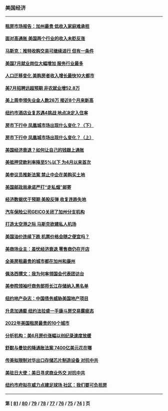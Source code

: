 ### 美国经济
---
#### [租房市场报告：加州最贵 低收入家庭难承担](../../pages/ncid1078158/n13797333.md) 
#### [面对高通胀 美国两个行业的收入未贬反涨](../../pages/ncid1078158/n13797227.md) 
#### [马斯克：推特收购交易可继续进行 但有一条件](../../pages/ncid1078158/n13797120.md) 
#### [美国7月就业岗位大幅增加 服务行业最多](../../pages/ncid1078158/n13796775.md) 
#### [人口迁移变化 美购房者收入增长最快10大都市](../../pages/ncid1078158/n13796768.md) 
#### [美7月招聘远超预期 非农就业增52.8万](../../pages/ncid1078158/n13796471.md) 
#### [美上周申领失业金人数26万 接近8个月来新高](../../pages/ncid1078158/n13795712.md) 
#### [纽约市酒店业复苏遇4挑战 地点决定入住率](../../pages/ncid1078158/n13796063.md) 
#### [房市下行中 凤凰城市场出现什么变化？（下）](../../pages/ncid1078158/n13796118.md) 
#### [房市下行中 凤凰城市场出现什么变化？（上）](../../pages/ncid1078158/n13796041.md) 
#### [美国经济衰退？如何让自己的钱跟上通胀](../../pages/ncid1078158/n13795899.md) 
#### [美抵押贷款利率降至5%以下 为4月以来首次](../../pages/ncid1078158/n13795781.md) 
#### [美参议员推新法案 禁止中企在美购买土地](../../pages/ncid1078158/n13795626.md) 
#### [美国邮政局承诺严打“走私烟”邮寄](../../pages/ncid1078158/n13795179.md) 
#### [经济数据优于预期 美股反弹 收复连跌失地](../../pages/ncid1078158/n13795007.md) 
#### [汽车保险公司GEICO关闭了加州分支机构](../../pages/ncid1078158/n13795050.md) 
#### [打造太空港之际 马斯克欲建私人机场](../../pages/ncid1078158/n13794890.md) 
#### [美国油价连续下跌 机票价格会随之便宜吗？](../../pages/ncid1078158/n13794895.md) 
#### [美商场业主：虽忧经济衰退 零售商仍在开店](../../pages/ncid1078158/n13794313.md) 
#### [全美房租最贵的城市都在加州和康州](../../pages/ncid1078158/n13794200.md) 
#### [佩洛西撰文：我为何率领国会代表团访台](../../pages/ncid1078158/n13794094.md) 
#### [美参院领袖吁商务部将长江存储纳入黑名单](../../pages/ncid1078158/n13793994.md) 
#### [纽约地产杂志：中国债务威胁美国地产项目](../../pages/ncid1078158/n13793660.md) 
#### [升息加通膨 纽约法拉盛一手康斗房交易露疲态](../../pages/ncid1078158/n13793663.md) 
#### [2022年美国租房最贵的10个城市](../../pages/ncid1078158/n13793563.md) 
#### [分析机构：美6月房价涨幅以创纪录速度放缓](../../pages/ncid1078158/n13793431.md) 
#### [舒默与曼钦的降通胀法案 7400亿美元花在哪](../../pages/ncid1078158/n13793348.md) 
#### [传美拟限制对华出口存储芯片制造设备 对抗中共](../../pages/ncid1078158/n13793310.md) 
#### [美驻日大使：美日寻求商业外交 对抗中共](../../pages/ncid1078158/n13793212.md) 
#### [纽约市府拟在威力点建足球场 社区：我们要可负担房](../../pages/ncid1078158/n13793001.md) 

---
#### 第 [ [81](./81.md) / [80](./80.md) / [79](./79.md) / [78](./78.md) / [77](./77.md) / [76](./76.md) / [75](./75.md) / [74](./74.md) ] 页
